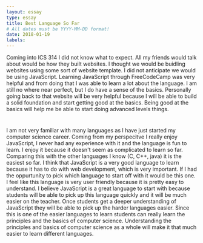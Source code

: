 ```yaml
---
layout: essay
type: essay
title: Best Language So Far 
# All dates must be YYYY-MM-DD format!
date: 2018-01-19
labels:
---
```

Coming into ICS 314 I did not know what to expect. All my friends would talk about would be how they built websites. I thought we would be buidling websites using some sort of website template. I did not anticipate we would be using JavaScript. Learning JavaScript through FreeCodeCamp was very helpful and from doing that I was able to learn a lot about the language. I am still no where near perfect, but I do have a sense of the basics. Personally going back to that website will be very helpful because I will be able to build a solid foundation and start getting good at the basics. Being good at the basics will help me be able to start doing advanced levels things. 
# 
I am not very familiar with many languages as I have just started my computer science career. Coming from my perspecitve I really enjoy JavaScript, I never had any experience with it and the language is fun to learn. I enjoy it because it doesn't seem as complicated to learn so far. Comparing this with the other languages I know (C, C++, java) it is the easiest so far. I think that JavaScript is a very good language to learn because it has to do with web development, which is very important. If I had the oppurtunity to pick which language to start off with it would be this one. I feel like this language is very user friendly because it is pretty easy to understand. I believe JavaScript is a great language to start with because students will be able to pick up this language quickly and it will be much easier on the teacher. Once students get a deeper understanding of JavaScript they will be able to pick up the harder languages easier. Since this is one of the easier languages to learn students can really learn the principles and the basics of computer science. Understanding the principles and basics of computer science as a whole will make it that much easier to learn different languages. 
#
